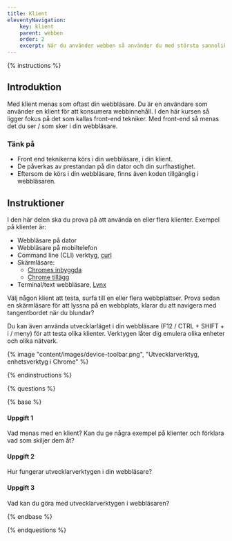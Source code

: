 ```yaml
---
title: Klient
eleventyNavigation:
    key: klient
    parent: webben
    order: 2
    excerpt: När du använder webben så använder du med största sannolikhet någon form av klient, men vad är en klient?
---
```


{% instructions %}

## Introduktion

Med klient menas som oftast din webbläsare. Du är en användare som använder en
klient för att konsumera webbinnehåll. I den här kursen så ligger fokus på det som kallas front-end tekniker. Med front-end så menas det du ser / som sker i din webbläsare.

### Tänk på

-   Front end teknikerna körs i din webbläsare, i din klient.
-   De påverkas av prestandan på din dator och din surfhastighet.
-   Eftersom de körs i din webbläsare, finns även koden tillgänglig i webbläsaren.

## Instruktioner

I den här delen ska du prova på att använda en eller flera klienter. Exempel på klienter är:

-   Webbläsare på dator
-   Webbläsare på mobiltelefon
-   Command line (CLI) verktyg, [curl](https://curl.se/)
-   Skärmläsare:
    - [Chromes inbyggda](https://support.google.com/accessibility/answer/7031755?hl=en)
    - [Chrome tillägg](https://chrome.google.com/webstore/detail/screen-reader/kgejglhpjiefppelpmljglcjbhoiplfn)
-   Terminal/text webbläsare, [Lynx](https://lynx.invisible-island.net/)

Välj någon klient att testa, surfa till en eller flera webbplattser. Prova sedan en skärmläsare för att lyssna på en webbplats, klarar du att navigera med tangentbordet när du blundar?

Du kan även använda utvecklarläget i din webbläsare (F12 / CTRL + SHIFT + i / meny) för att testa olika klienter. Verktygen låter dig emulera olika enheter och olika nätverk.

{% image "content/images/device-toolbar.png", "Utvecklarverktyg, enhetsverktyg i Chrome" %}

{% endinstructions %}

{% questions %}

{% base %}

#### Uppgift 1

Vad menas med en klient? Kan du ge några exempel på klienter och förklara vad som skiljer dem åt?

#### Uppgift 2

Hur fungerar utvecklarverktygen i din webbläsare?

#### Uppgift 3

Vad kan du göra med utvecklarverktygen i webbläsaren?

{% endbase %}

{% endquestions %}
